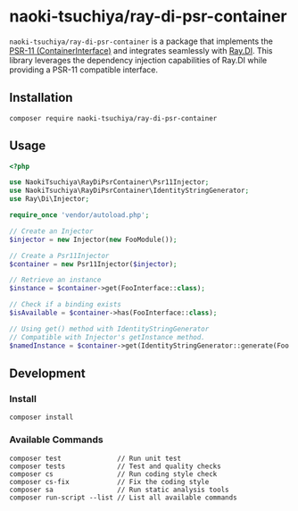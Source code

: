 # naoki-tsuchiya/ray-di-psr-container

`naoki-tsuchiya/ray-di-psr-container` is a package that implements the [PSR-11 (ContainerInterface)](https://www.php-fig.org/psr/psr-11/) and integrates seamlessly with [Ray.DI](https://ray-di.github.io/).
This library leverages the dependency injection capabilities of Ray.DI while providing a PSR-11 compatible interface.

## Installation

    composer require naoki-tsuchiya/ray-di-psr-container

## Usage

```php
<?php

use NaokiTsuchiya\RayDiPsrContainer\Psr11Injector;
use NaokiTsuchiya\RayDiPsrContainer\IdentityStringGenerator;
use Ray\Di\Injector;

require_once 'vendor/autoload.php';

// Create an Injector
$injector = new Injector(new FooModule());

// Create a Psr11Injector
$container = new Psr11Injector($injector);

// Retrieve an instance
$instance = $container->get(FooInterface::class);

// Check if a binding exists
$isAvailable = $container->has(FooInterface::class);

// Using get() method with IdentityStringGenerator
// Compatible with Injector's getInstance method.
$namedInstance = $container->get(IdentityStringGenerator::generate(Foo::class, NAME::class));
```

## Development

### Install

    composer install

### Available Commands

    composer test              // Run unit test
    composer tests             // Test and quality checks
    composer cs                // Run coding style check
    composer cs-fix            // Fix the coding style
    composer sa                // Run static analysis tools
    composer run-script --list // List all available commands
